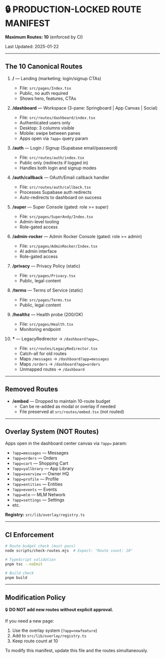 # 🔒 PRODUCTION-LOCKED ROUTE MANIFEST

**Maximum Routes: 10** (enforced by CI)

Last Updated: 2025-01-22

---

## The 10 Canonical Routes

1. **/** — Landing (marketing; login/signup CTAs)
   - File: `src/pages/Index.tsx`
   - Public, no auth required
   - Shows hero, features, CTAs

2. **/dashboard** — Workspace (3-pane: Springboard | App Canvas | Social)
   - File: `src/routes/dashboard/index.tsx`
   - Authenticated users only
   - Desktop: 3 columns visible
   - Mobile: swipe between panes
   - Apps open via `?app=` query param

3. **/auth** — Login / Signup (Supabase email/password)
   - File: `src/routes/auth/index.tsx`
   - Public only (redirects if logged in)
   - Handles both login and signup modes

4. **/auth/callback** — OAuth/Email callback handler
   - File: `src/routes/auth/callback.tsx`
   - Processes Supabase auth redirects
   - Auto-redirects to dashboard on success

5. **/super** — Super Console (gated: role >= super)
   - File: `src/pages/SuperAndy/Index.tsx`
   - Admin-level tooling
   - Role-gated access

6. **/admin-rocker** — Admin Rocker Console (gated: role >= admin)
   - File: `src/pages/AdminRocker/Index.tsx`
   - AI admin interface
   - Role-gated access

7. **/privacy** — Privacy Policy (static)
   - File: `src/pages/Privacy.tsx`
   - Public, legal content

8. **/terms** — Terms of Service (static)
   - File: `src/pages/Terms.tsx`
   - Public, legal content

9. **/healthz** — Health probe (200/OK)
   - File: `src/pages/Health.tsx`
   - Monitoring endpoint

10. **\*** — LegacyRedirector → `/dashboard?app=…`
    - File: `src/routes/LegacyRedirector.tsx`
    - Catch-all for old routes
    - Maps `/messages` → `/dashboard?app=messages`
    - Maps `/orders` → `/dashboard?app=orders`
    - Unmapped routes → `/dashboard`

---

## Removed Routes

- **/embed** — Dropped to maintain 10-route budget
  - Can be re-added as modal or overlay if needed
  - File preserved at `src/routes/embed.tsx` (not routed)

---

## Overlay System (NOT Routes)

Apps open in the dashboard center canvas via `?app=` param:
- `?app=messages` — Messages
- `?app=orders` — Orders
- `?app=cart` — Shopping Cart
- `?app=yallbrary` — App Library
- `?app=overview` — Owner HQ
- `?app=profile` — Profile
- `?app=entities` — Entities
- `?app=events` — Events
- `?app=mlm` — MLM Network
- `?app=settings` — Settings
- etc.

**Registry:** `src/lib/overlay/registry.ts`

---

## CI Enforcement

```bash
# Route budget check (must pass)
node scripts/check-routes.mjs  # Expect: "Route count: 10"

# TypeScript validation
pnpm tsc --noEmit

# Build check
pnpm build
```

---

## Modification Policy

🔒 **DO NOT add new routes without explicit approval.**

If you need a new page:
1. Use the overlay system (`?app=newfeature`)
2. Add to `src/lib/overlay/registry.ts`
3. Keep route count at 10

To modify this manifest, update this file and the routes simultaneously.
